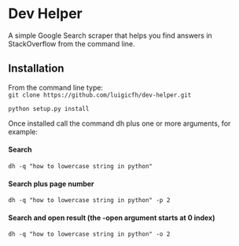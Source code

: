 # Dev Helper

A simple Google Search scraper that helps you find answers in StackOverflow from the command line.

## Installation

From the command line type: \
`git clone https://github.com/luigicfh/dev-helper.git`

`python setup.py install`

Once installed call the command dh plus one or more arguments, for example:

#### Search

`dh -q "how to lowercase string in python"`

#### Search plus page number

`dh -q "how to lowercase string in python" -p 2`

#### Search and open result (the -open argument starts at 0 index)

`dh -q "how to lowercase string in python" -o 2`

